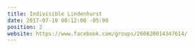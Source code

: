 ```yaml
---
title: Indivisible Lindenhurst
date: 2017-07-10 00:12:00 -05:00
position: 2
website: https://www.facebook.com/groups/260820014347614/
---
```


